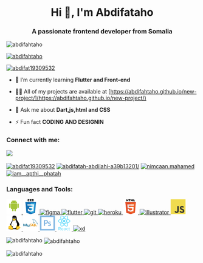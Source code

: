 <h1 align="center">Hi 👋, I'm Abdifataho</h1>
<h3 align="center">A passionate frontend developer from Somalia</h3>

<p align="left"> <img src="https://komarev.com/ghpvc/?username=abdifahtaho&label=Profile%20views&color=0e75b6&style=flat" alt="abdifahtaho" /> </p>

<p align="left"> <a href="https://github.com/ryo-ma/github-profile-trophy"><img src="https://github-profile-trophy.vercel.app/?username=abdifahtaho" alt="abdifahtaho" /></a> </p>

<p align="left"> <a href="https://twitter.com/abdifat19309532" target="blank"><img src="https://img.shields.io/twitter/follow/abdifat19309532?logo=twitter&style=for-the-badge" alt="abdifat19309532" /></a> </p>

- 🌱 I’m currently learning **Flutter and Front-end**

- 👨‍💻 All of my projects are available at [https://abdifahtaho.github.io/new-project/](https://abdifahtaho.github.io/new-project/)

- 💬 Ask me about **Dart,js,html and CSS**

- ⚡ Fun fact **CODING AND DESIGNIN**

<h3 align="left">Connect with me:</h3>

<img src="https://cdn.dribbble.com/users/1162077/screenshots/3848914/programmer.gif" >
<p align="left">
<a href="https://twitter.com/abdifat19309532" target="blank"><img align="center" src="https://raw.githubusercontent.com/rahuldkjain/github-profile-readme-generator/master/src/images/icons/Social/twitter.svg" alt="abdifat19309532" height="30" width="40" /></a>
<a href="https://linkedin.com/in/abdifatah-abdilahi-a39b13201/" target="blank"><img align="center" src="https://raw.githubusercontent.com/rahuldkjain/github-profile-readme-generator/master/src/images/icons/Social/linked-in-alt.svg" alt="abdifatah-abdilahi-a39b13201/" height="30" width="40" /></a>
<a href="https://fb.com/nimcaan.mahamed" target="blank"><img align="center" src="https://raw.githubusercontent.com/rahuldkjain/github-profile-readme-generator/master/src/images/icons/Social/facebook.svg" alt="nimcaan.mahamed" height="30" width="40" /></a>
<a href="https://instagram.com/iam__apthi__phatah" target="blank"><img align="center" src="https://raw.githubusercontent.com/rahuldkjain/github-profile-readme-generator/master/src/images/icons/Social/instagram.svg" alt="iam__apthi__phatah" height="30" width="40" /></a>
</p>

<h3 align="left">Languages and Tools:</h3>
<p align="left"> <a href="https://developer.android.com" target="_blank" rel="noreferrer"> <img src="https://raw.githubusercontent.com/devicons/devicon/master/icons/android/android-original-wordmark.svg" alt="android" width="40" height="40"/> </a> <a href="https://www.w3schools.com/css/" target="_blank" rel="noreferrer"> <img src="https://raw.githubusercontent.com/devicons/devicon/master/icons/css3/css3-original-wordmark.svg" alt="css3" width="40" height="40"/> </a> <a href="https://www.figma.com/" target="_blank" rel="noreferrer"> <img src="https://www.vectorlogo.zone/logos/figma/figma-icon.svg" alt="figma" width="40" height="40"/> </a> <a href="https://flutter.dev" target="_blank" rel="noreferrer"> <img src="https://www.vectorlogo.zone/logos/flutterio/flutterio-icon.svg" alt="flutter" width="40" height="40"/> </a> <a href="https://git-scm.com/" target="_blank" rel="noreferrer"> <img src="https://www.vectorlogo.zone/logos/git-scm/git-scm-icon.svg" alt="git" width="40" height="40"/> </a> <a href="https://heroku.com" target="_blank" rel="noreferrer"> <img src="https://www.vectorlogo.zone/logos/heroku/heroku-icon.svg" alt="heroku" width="40" height="40"/> </a> <a href="https://www.w3.org/html/" target="_blank" rel="noreferrer"> <img src="https://raw.githubusercontent.com/devicons/devicon/master/icons/html5/html5-original-wordmark.svg" alt="html5" width="40" height="40"/> </a> <a href="https://www.adobe.com/in/products/illustrator.html" target="_blank" rel="noreferrer"> <img src="https://www.vectorlogo.zone/logos/adobe_illustrator/adobe_illustrator-icon.svg" alt="illustrator" width="40" height="40"/> </a> <a href="https://developer.mozilla.org/en-US/docs/Web/JavaScript" target="_blank" rel="noreferrer"> <img src="https://raw.githubusercontent.com/devicons/devicon/master/icons/javascript/javascript-original.svg" alt="javascript" width="40" height="40"/> </a> <a href="https://www.linux.org/" target="_blank" rel="noreferrer"> <img src="https://raw.githubusercontent.com/devicons/devicon/master/icons/linux/linux-original.svg" alt="linux" width="40" height="40"/> </a> <a href="https://www.mysql.com/" target="_blank" rel="noreferrer"> <img src="https://raw.githubusercontent.com/devicons/devicon/master/icons/mysql/mysql-original-wordmark.svg" alt="mysql" width="40" height="40"/> </a> <a href="https://www.photoshop.com/en" target="_blank" rel="noreferrer"> <img src="https://raw.githubusercontent.com/devicons/devicon/master/icons/photoshop/photoshop-line.svg" alt="photoshop" width="40" height="40"/> </a> <a href="https://reactjs.org/" target="_blank" rel="noreferrer"> <img src="https://raw.githubusercontent.com/devicons/devicon/master/icons/react/react-original-wordmark.svg" alt="react" width="40" height="40"/> </a> <a href="https://www.adobe.com/products/xd.html" target="_blank" rel="noreferrer"> <img src="https://cdn.worldvectorlogo.com/logos/adobe-xd.svg" alt="xd" width="40" height="40"/> </a> </p>

<p><img align="left" src="https://github-readme-stats.vercel.app/api/top-langs?username=abdifahtaho&show_icons=true&locale=en&layout=compact" alt="abdifahtaho" /></p>

<p>&nbsp;<img align="center" src="https://github-readme-stats.vercel.app/api?username=abdifahtaho&show_icons=true&locale=en" alt="abdifahtaho" /></p>

<p><img align="center" src="https://github-readme-streak-stats.herokuapp.com/?user=abdifahtaho&" alt="abdifahtaho" /></p>
